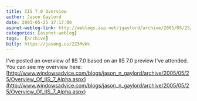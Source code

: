 ```yaml
---
title: IIS 7.0 Overview
author: Jason Gaylord
date: 2005-05-25 17:17:00
aspnet-weblog-link: http://weblogs.asp.net/jgaylord/archive/2005/05/25/408928.aspx
categories: [aspnet-weblog]
tags:  [archive]
bitly: https://jasong.us/2Z3MvWc
---
```


I've posted an overview of IIS 7.0 based on an IIS 7.0 preview I've attended. You can see my overview here: [http://www.windowsadvice.com/blogs/jason_n_gaylord/archive/2005/05/25/Overview_Of_IIS_7_Alpha.aspx](http://www.windowsadvice.com/blogs/jason_n_gaylord/archive/2005/05/25/Overview_Of_IIS_7_Alpha.aspx)